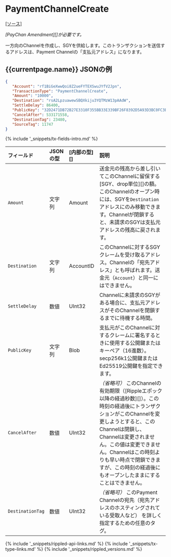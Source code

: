 # PaymentChannelCreate
[[ソース]<br>](https://github.com/ripple/rippled/blob/master/src/ripple/app/tx/impl/PayChan.cpp "Source")

_[PayChan Amendment][]が必要です。_

一方向のChannelを作成し、SGYを供給します。このトランザクションを送信するアドレスは、Payment Channelの「支払元アドレス」になります。

## {{currentpage.name}} JSONの例

```json
{
   "Account": "rf1BiGeXwwQoi8Z2ueFYTEXSwuJYfV2Jpn",
   "TransactionType": "PaymentChannelCreate",
   "Amount": "10000",
   "Destination": "rsA2LpzuawewSBQXkiju3YQTMzW13pAAdW",
   "SettleDelay": 86400,
   "PublicKey": "32D2471DB72B27E3310F355BB33E339BF26F8392D5A93D3BC0FC3B566612DA0F0A",
   "CancelAfter": 533171558,
   "DestinationTag": 23480,
   "SourceTag": 11747
}
```

{% include '_snippets/tx-fields-intro.md' %}
<!--{# fix md highlighting_ #}-->


| フィールド            | JSONの型 | [内部の型][] | 説明               |
|:-----------------|:----------|:------------------|:--------------------------|
| `Amount`         | 文字列    | Amount            | 送金元の残高から差し引いてこのChannelに留保する[SGY、drop単位][]の額。このChannelのオープン時には、SGYを`Destination`アドレスにのみ移動できます。Channelが閉鎖すると、未請求のSGYは支払元アドレスの残高に戻されます。 |
| `Destination`    | 文字列    | AccountID         | このChannelに対するSGYクレームを受け取るアドレス。Channelの「宛先アドレス」とも呼ばれます。送金元（`Account`）と同一にはできません。 |
| `SettleDelay`    | 数値    | UInt32            | Channelに未請求のSGYがある場合に、支払元アドレスがそのChannelを閉鎖するまでに待機する時間。 |
| `PublicKey`      | 文字列    | Blob              | 支払元がこのChannelに対するクレームに署名するときに使用する公開鍵またはキーペア（16進数）。secp256k1公開鍵またはEd25519公開鍵を指定できます。 <!-- STYLE_OVERRIDE: will --> |
| `CancelAfter`    | 数値    | UInt32            | _（省略可）_ このChannelの有効期限（[Rippleエポック以降の経過秒数][]）。この時刻の経過後にトランザクションがこのChannelを変更しようとすると、このChannelは閉鎖し、Channelは変更されません。この値は変更できません。Channelはこの時刻よりも早い時点で閉鎖できますが、この時刻の経過後にもオープンしたままにすることはできません。 |
| `DestinationTag` | 数値    | UInt32            | _（省略可）_ このPayment Channelの宛先（宛先アドレスのホスティングされている受取人など） を詳しく指定するための任意のタグ。 |

<!--{# common link defs #}-->
{% include '_snippets/rippled-api-links.md' %}
{% include '_snippets/tx-type-links.md' %}
{% include '_snippets/rippled_versions.md' %}
